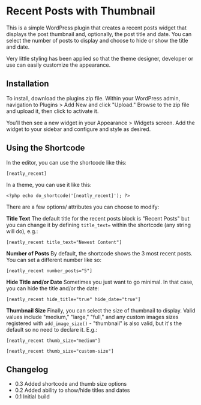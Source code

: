 Recent Posts with Thumbnail
===========================

This is a simple WordPress plugin that creates a recent posts widget that displays the post thumbnail and, optionally, the post title and date. You can select the number of posts to display and choose to hide or show the title and date.

Very little styling has been applied so that the theme designer, developer or use can easily customize the appearance.


Installation
------------
To install, download the plugins zip file. Within your WordPress admin, navigation to Plugins > Add New and click "Upload." Browse to the zip file and upload it, then click to activate it.

You'll then see a new widget in your Appearance > Widgets screen. Add the widget to your sidebar and configure and style as desired.


Using the Shortcode
----------------
In the editor, you can use the shortcode like this:

    [neatly_recent]

In a theme, you can use it like this:

    <?php echo do_shortcode('[neatly_recent]'); ?>

There are a few options/ attributes you can choose to modify:

**Title Text**
The default title for the recent posts block is "Recent Posts" but you can change it by defining `title_text=` within the shortcode (any string will do), e.g.:

    [neatly_recent title_text="Newest Content"]
    
**Number of Posts**
By default, the shortcode shows the 3 most recent posts. You can set a different number like so:

    [neatly_recent number_posts="5"]

**Hide Title and/or Date**
Sometimes you just want to go minimal. In that case, you can hide the title and/or the date:

    [neatly_recent hide_title="true" hide_date="true"]

**Thumbnail Size**
Finally, you can select the size of thumbnail to display. Valid values include "medium," "large," "full," and any custom images sizes registered with `add_image_size()` - "thumbnail" is also valid, but it's the default so no need to declare it. E.g.:

    [neatly_recent thumb_size="medium"]

    [neatly_recent thumb_size="custom-size"]


Changelog
------------
* 0.3 Added shortcode and thumb size options
* 0.2 Added ability to show/hide titles and dates
* 0.1 Initial build
